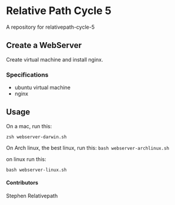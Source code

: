 # Relative Path Cycle 5

A repository for relativepath-cycle-5

## Create a WebServer

Create virtual machine and install nginx.

### Specifications
* ubuntu virtual machine
* nginx

## Usage

On a mac, run this:

`zsh webserver-darwin.sh`

On Arch linux, the best linux, run this:
`bash webserver-archlinux.sh`

on linux run this:

`bash webserver-linux.sh`

#### Contributors

Stephen Relativepath

